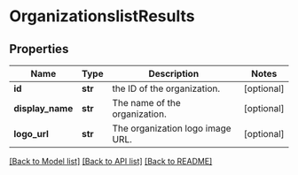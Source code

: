 # OrganizationslistResults

## Properties
Name | Type | Description | Notes
------------ | ------------- | ------------- | -------------
**id** | **str** | the ID of the organization. | [optional] 
**display_name** | **str** | The name of the organization. | [optional] 
**logo_url** | **str** | The organization logo image URL.  | [optional] 

[[Back to Model list]](../README.md#documentation-for-models) [[Back to API list]](../README.md#documentation-for-api-endpoints) [[Back to README]](../README.md)


